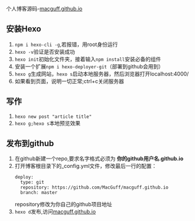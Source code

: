 个人博客源码-[macguff.github.io][github-page]

## 安装Hexo
1. `npm i hexo-cli -g`,若报错，用root身份运行
2. `hexo -v`验证是否安装成功
3. `hexo init`初始化文件夹，接着输入`npm install`安装必备的组件
4. 安装一个扩展`npm i hexo-deployer-git`（部署到github会用到）
5. `hexo g`生成网站，`hexo s`启动本地服务器，然后浏览器打开localhost:4000/
6. 如果看到页面，说明一切正常;ctrl+c关闭服务器

## 写作
1. `hexo new post "article title"`
2. `hexo g;hexo s`本地预览效果

## 发布到github
1. 在github新建一个repo,要求名字格式必须为 **你的github用户名.github.io**
2. 打开博客根目录下的_config.yml文件，修改最后一行的配置：
   ```
   deploy:
     type: git
     repository: https://github.com/MacGuff/macguff.github.io
     branch: master
   ```
   repository修改为你自己的github项目地址
3. `hexo d`发布,访问[macguff.github.io][github-page]

[github-page]: https://macguff.github.io/
